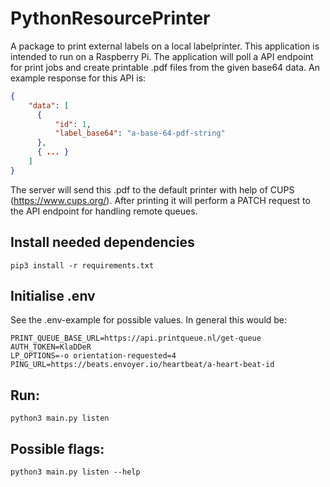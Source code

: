 # PythonResourcePrinter
A package to print external labels on a local labelprinter. This application is intended to run on a Raspberry Pi.
The application will poll a API endpoint for print jobs and create printable .pdf files from the 
given base64 data. An example response for this API is:

```json
{
    "data": [
      {
          "id": 1,
          "label_base64": "a-base-64-pdf-string"
      },
      { ... }
    ]
}
```
The server will send this .pdf to the default printer with help of CUPS (https://www.cups.org/). After printing it will perform a PATCH request to the 
API endpoint for handling remote queues.

## Install needed dependencies
`pip3 install -r requirements.txt`

## Initialise .env
See the .env-example for possible values. In general this would be:
```
PRINT_QUEUE_BASE_URL=https://api.printqueue.nl/get-queue
AUTH_TOKEN=KlaDDeR
LP_OPTIONS=-o orientation-requested=4
PING_URL=https://beats.envoyer.io/heartbeat/a-heart-beat-id
```

## Run:
`python3 main.py listen`

## Possible flags:
`python3 main.py listen --help`
